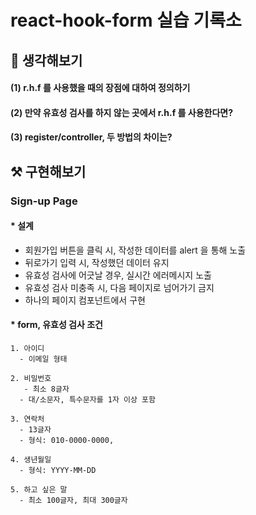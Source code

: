 # react-hook-form 실습 기록소

## 🤔 생각해보기

#### (1) r.h.f 를 사용했을 때의 장점에 대하여 정의하기

#### (2) 만약 유효성 검사를 하지 않는 곳에서 r.h.f 를 사용한다면?

#### (3) register/controller, 두 방법의 차이는?


## ⚒️ 구현해보기

### Sign-up Page

#### * 설계 
- 회원가입 버튼을 클릭 시, 작성한 데이터를 alert 을 통해 노출
- 뒤로가기 입력 시, 작성했던 데이터 유지
- 유효성 검사에 어긋날 경우, 실시간 에러메시지 노출
- 유효성 검사 미충족 시, 다음 페이지로 넘어가기 금지
- 하나의 페이지 컴포넌트에서 구현

#### * form, 유효성 검사 조건
```
1. 아이디
  - 이메일 형태

2. 비밀번호
   - 최소 8글자
  - 대/소문자, 특수문자를 1자 이상 포함
      
3. 연락처
  - 13글자 
  - 형식: 010-0000-0000, 

4. 생년월일
  - 형식: YYYY-MM-DD

5. 하고 싶은 말
  - 최소 100글자, 최대 300글자
```